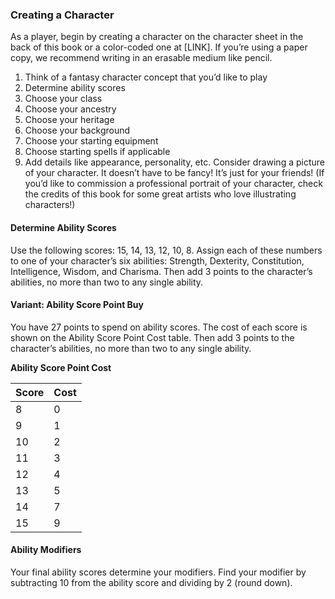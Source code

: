 ### Creating a Character

As a player, begin by creating a character on the character sheet in the back of this book or a color-coded one at [LINK]. If you’re using a paper copy, we recommend writing in an erasable medium like pencil.

1. Think of a fantasy character concept that you’d like to play
2. Determine ability scores
3. Choose your class
4. Choose your ancestry
5. Choose your heritage
6. Choose your background
7. Choose your starting equipment
8. Choose starting spells if applicable
9. Add details like appearance, personality, etc. Consider drawing a picture of your character. It doesn’t have to be fancy! It’s just for your friends! (If you’d like to commission a professional portrait of your character, check the credits of this book for some great artists who love illustrating characters!)

#### Determine Ability Scores
Use the following scores: 15, 14, 13, 12, 10, 8. Assign each of these numbers to one of your character’s six abilities: Strength, Dexterity, Constitution, Intelligence, Wisdom, and Charisma. Then add 3 points to the character’s abilities, no more than two to any single ability. 

#### Variant: Ability Score Point Buy
You have 27 points to spend on ability scores. The cost of each score is shown on the Ability Score Point Cost table. Then add 3 points to the character’s abilities, no more than two to any single ability.

**Ability Score Point Cost**

| Score | Cost |
| --- | --- |
| 8 | 0 |
| 9 | 1 |
| 10 | 2 |
| 11 | 3 |
| 12 | 4 |
| 13 | 5 |
| 14 | 7 |
| 15 | 9 |

#### Ability Modifiers
Your final ability scores determine your modifiers. Find your modifier by subtracting 10 from the ability score and dividing by 2 (round down).
